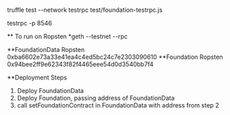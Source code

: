 truffle test --network testrpc test/foundation-testrpc.js 
<p>testrpc -p 8546</p>

** To run on Ropsten
*geth --testnet --rpc

**FoundationData Ropsten
0xba6602e73a33e41ea4c4ed5bc24c7e2303090610
**Foundation Ropsten
0x94bee2ff9e62343f82f4465eee54d0d3540bb7f4

**Deployment Steps
1. Deploy FoundationData
2. Deploy Foundation, passing address of FoundationData
3. call setFoundationContract in FoundationData with address from step 2
